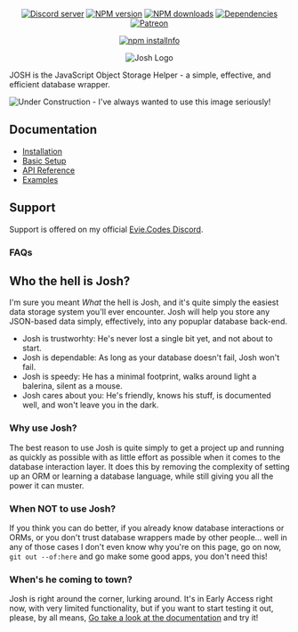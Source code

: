 <div align="center">
  <p>
    <a href="https://discord.gg/N7ZKH3P"><img src="https://discordapp.com/api/guilds/298508738623438848/embed.png" alt="Discord server" /></a>
    <a href="https://www.npmjs.com/package/josh"><img src="https://img.shields.io/npm/v/josh.svg?maxAge=3600" alt="NPM version" /></a>
    <a href="https://www.npmjs.com/package/josh"><img src="https://img.shields.io/npm/dt/josh.svg?maxAge=3600" alt="NPM downloads" /></a>
    <a href="https://david-dm.org/eslachance/josh"><img src="https://img.shields.io/david/eslachance/josh.svg?maxAge=3600" alt="Dependencies" /></a>
    <a href="https://www.patreon.com/eviecodes"><img src="https://img.shields.io/badge/donate-patreon-F96854.svg" alt="Patreon" /></a>
  </p>
  <p>
    <a href="https://nodei.co/npm/josh/"><img src="https://nodei.co/npm/josh.png?downloads=true&stars=true" alt="npm installnfo" /></a>
  </p>
</div>

<div align="center">
  <p><img src="https://evie.codes/josh-light.png" alt="Josh Logo" />
</div>

JOSH is the JavaScript Object Storage Helper - a simple, effective, and efficient database wrapper.

![Under Construction - I've always wanted to use this image seriously!](https://upload.wikimedia.org/wikipedia/en/4/4f/Under_construction.JPG)

## Documentation

 * [Installation](https://josh.evie.dev/install)
 * [Basic Setup](https://josh.evie.dev/usage)
 * [API Reference](https://josh.evie.dev/api)
 * [Examples](https://josh.evie.dev/examples)

## Support

Support is offered on my official [Evie.Codes Discord](https://discord.gg/N7ZKH3P).

### FAQs

## Who the hell is Josh?

I'm sure you meant *What* the hell is Josh, and it's quite simply the easiest data storage system you'll ever encounter. Josh will help you
store any JSON-based data simply, effectively, into any popuplar database back-end.

* Josh is trustworhty: He's never lost a single bit yet, and not about to start.
* Josh is dependable: As long as your database doesn't fail, Josh won't fail.
* Josh is speedy: He has a minimal footprint, walks around light a balerina, silent as a mouse.
* Josh cares about you: He's friendly, knows his stuff, is documented well, and won't leave you in the dark.

### Why use Josh?

The best reason to use Josh is quite simply to get a project up and running as quickly as possible with as little effort as possible when it
comes to the database interaction layer.  It does this by removing the complexity of setting up an ORM or learning a database language, while
still giving you all the power it can muster.

### When NOT to use Josh?

If you think you can do better, if you already know database interactions or ORMs, or you don't trust database wrappers made by other people...
well in any of those cases I don't even know why you're on this page, go on now, `git out --of:here` and go make some good apps, you don't need this!

### When's he coming to town?

Josh is right around the corner, lurking around. It's in Early Access right now, with very limited functionality, but if you want to start testing it out, please, by all means, [Go take a look at the documentation](https://josh.evie.dev/) and try it!